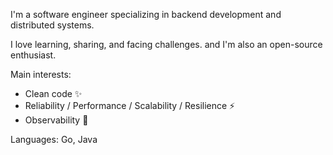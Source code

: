 I'm a software engineer specializing in backend development and distributed systems.

I love learning, sharing, and facing challenges. and I'm also an open-source enthusiast.

Main interests:
- Clean code ✨
- Reliability / Performance / Scalability / Resilience ⚡
- Observability 👀

Languages: Go, Java


<!---
iwaltgen/iwaltgen is a ✨ special ✨ repository because its `README.md` (this file) appears on your GitHub profile.
You can click the Preview link to take a look at your changes.
--->
